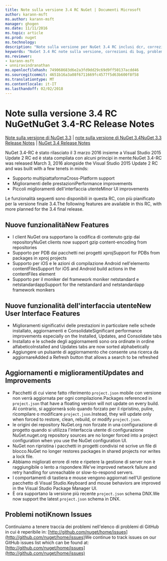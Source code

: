 ```yaml
---
title: Note sulla versione 3.4 RC NuGet | Documenti Microsoft
author: karann-msft
ms.author: karann-msft
manager: ghogen
ms.date: 11/11/2016
ms.topic: article
ms.prod: nuget
ms.technology: 
description: "Note sulla versione per NuGet 3.4 RC inclusi dcr, correzioni di bug, le funzionalità aggiunte e problemi noti."
keywords: "NuGet 3.4 RC note sulla versione, correzioni di bug, problemi noti, aggiunta di funzionalità, eseguire"
ms.reviewer:
- karann-msft
- unniravindranathan
ms.openlocfilehash: 749068683d6e2a3fd9dd29c69d9ff50137acdd46
ms.sourcegitcommit: 4651b16a3a08f6711669fc4577f5d63b600f8f58
ms.translationtype: MT
ms.contentlocale: it-IT
ms.lasthandoff: 02/02/2018
---
```

# <a name="nuget-34-rc-release-notes"></a><span data-ttu-id="2ba6d-104">Note sulla versione 3.4 RC NuGet</span><span class="sxs-lookup"><span data-stu-id="2ba6d-104">NuGet 3.4-RC Release Notes</span></span>

<span data-ttu-id="2ba6d-105">[Note sulla versione di NuGet 3.3](../release-notes/nuget-3.3.md) | [note sulla versione di NuGet 3.4](../release-notes/nuget-3.4.md)</span><span class="sxs-lookup"><span data-stu-id="2ba6d-105">[NuGet 3.3 Release Notes](../release-notes/nuget-3.3.md) | [NuGet 3.4 Release Notes](../release-notes/nuget-3.4.md)</span></span>

<span data-ttu-id="2ba6d-106">NuGet 3.4-RC è stato rilasciato il 3 marzo 2016 insieme a Visual Studio 2015 Update 2 RC ed è stata compilata con alcuni principi in mente:</span><span class="sxs-lookup"><span data-stu-id="2ba6d-106">NuGet 3.4-RC was released March 3, 2016 alongside the Visual Studio 2015 Update 2 RC and was built with a few tenets in minds:</span></span>

* <span data-ttu-id="2ba6d-107">Supporto multipiattaforma</span><span class="sxs-lookup"><span data-stu-id="2ba6d-107">Cross-Platform support</span></span>
* <span data-ttu-id="2ba6d-108">Miglioramenti delle prestazioni</span><span class="sxs-lookup"><span data-stu-id="2ba6d-108">Performance improvements</span></span>
* <span data-ttu-id="2ba6d-109">Piccoli miglioramenti dell'interfaccia utente</span><span class="sxs-lookup"><span data-stu-id="2ba6d-109">Minor UI improvements</span></span>

<span data-ttu-id="2ba6d-110">Le funzionalità seguenti sono disponibili in questa RC, con più pianificato per la versione finale 3.4.</span><span class="sxs-lookup"><span data-stu-id="2ba6d-110">The following features are available in this RC, with more planned for the 3.4 final release.</span></span>

## <a name="new-features"></a><span data-ttu-id="2ba6d-111">Nuove funzionalità</span><span class="sxs-lookup"><span data-stu-id="2ba6d-111">New Features</span></span>

* <span data-ttu-id="2ba6d-112">I client NuGet ora supportano la codifica di contenuto gzip dai repository</span><span class="sxs-lookup"><span data-stu-id="2ba6d-112">NuGet clients now support gzip content-encoding from repositories</span></span>
* <span data-ttu-id="2ba6d-113">Supporto per PDB dai pacchetti nei progetti xproj</span><span class="sxs-lookup"><span data-stu-id="2ba6d-113">Support for PDBs from packages in xproj projects</span></span>
* <span data-ttu-id="2ba6d-114">Supporto per iOS e le azioni di compilazione Android nell'elemento contentFiles</span><span class="sxs-lookup"><span data-stu-id="2ba6d-114">Support for iOS and Android build actions in the contentFiles element</span></span>
* <span data-ttu-id="2ba6d-115">Supporto per il moniker del framework moniker netstandard e netstandardapp</span><span class="sxs-lookup"><span data-stu-id="2ba6d-115">Support for the netstandard and netstandardapp framework monikers</span></span>

## <a name="new-user-interface-features"></a><span data-ttu-id="2ba6d-116">Nuove funzionalità dell'interfaccia utente</span><span class="sxs-lookup"><span data-stu-id="2ba6d-116">New User Interface Features</span></span>

* <span data-ttu-id="2ba6d-117">Miglioramenti significativi delle prestazioni in particolare nelle schede installato, aggiornamenti e Consolidate</span><span class="sxs-lookup"><span data-stu-id="2ba6d-117">Significant performance improvements especially on the Installed, Updates, and Consolidate tabs</span></span>
* <span data-ttu-id="2ba6d-118">Installato e le schede degli aggiornamenti sono ora ordinate in ordine alfabetico</span><span class="sxs-lookup"><span data-stu-id="2ba6d-118">Installed and Updates tabs are now sorted alphabetically</span></span>
* <span data-ttu-id="2ba6d-119">Aggiungere un pulsante di aggiornamento che consente una ricerca da aggiornare</span><span class="sxs-lookup"><span data-stu-id="2ba6d-119">Added a Refresh button that allows a search to be refreshed</span></span>

## <a name="updates-and-improvements"></a><span data-ttu-id="2ba6d-120">Aggiornamenti e miglioramenti</span><span class="sxs-lookup"><span data-stu-id="2ba6d-120">Updates and Improvements</span></span>

* <span data-ttu-id="2ba6d-121">Pacchetti di cui viene fatto riferimento `project.json` mobile con versione non verrà aggiornata per ogni compilazione.</span><span class="sxs-lookup"><span data-stu-id="2ba6d-121">Packages referenced in `project.json` that have a floating version will not update on every build.</span></span> <span data-ttu-id="2ba6d-122">Al contrario, si aggiornerà solo quando forzato per il ripristino, pulire, ricompilare o modificare `project.json`.</span><span class="sxs-lookup"><span data-stu-id="2ba6d-122">Instead, they will update only when forced to restore, clean, rebuild, or modify `project.json`.</span></span>
* <span data-ttu-id="2ba6d-123">le origini dei repository NuGet.org non forzate in una configurazione di progetto quando si utilizza l'interfaccia utente di configurazione NuGet.</span><span class="sxs-lookup"><span data-stu-id="2ba6d-123">nuget.org repository sources are no longer forced into a project configuration when you use the NuGet configuration UI.</span></span>
* <span data-ttu-id="2ba6d-124">NuGet non ripristina i pacchetti in progetti condivisi né scrive un file di blocco.</span><span class="sxs-lookup"><span data-stu-id="2ba6d-124">NuGet no longer restores packages in shared projects nor writes a lock file.</span></span>
* <span data-ttu-id="2ba6d-125">Abbiamo migliorati errore di rete e ripetere la gestione di server non è raggiungibile o lento a rispondere.</span><span class="sxs-lookup"><span data-stu-id="2ba6d-125">We've improved network failure and retry handling for unreachable or slow-to-respond servers.</span></span>
* <span data-ttu-id="2ba6d-126">I comportamenti di tastiera e mouse vengono aggiornati nell'UI gestione pacchetto di Visual Studio.</span><span class="sxs-lookup"><span data-stu-id="2ba6d-126">Keyboard and mouse behaviors are improved in the Visual Studio Package Manager UI.</span></span>
* <span data-ttu-id="2ba6d-127">È ora supportano la versione più recente `project.json` schema DNX.</span><span class="sxs-lookup"><span data-stu-id="2ba6d-127">We now support the latest `project.json` schema in DNX.</span></span>

## <a name="known-issues"></a><span data-ttu-id="2ba6d-128">Problemi noti</span><span class="sxs-lookup"><span data-stu-id="2ba6d-128">Known Issues</span></span>

<span data-ttu-id="2ba6d-129">Continuiamo a tenere traccia dei problemi nell'elenco di problemi di GitHub in cui è reperibile in: [http://github.com/nuget/home/issues](http://github.com/nuget/home/issues)</span><span class="sxs-lookup"><span data-stu-id="2ba6d-129">We continue to track issues on our GitHub issues list which can be found at: [http://github.com/nuget/home/issues](http://github.com/nuget/home/issues)</span></span>